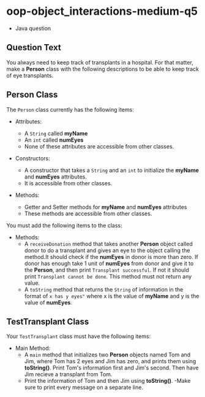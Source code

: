 # oop-object_interactions-medium-q5

- Java question

## Question Text

You always need to keep track of transplants in a hospital. For that matter, make a **Person** class with the following
descriptions to be able to keep track of eye transplants.

## Person Class

The `Person` class currently has the following items:

- Attributes:
    - A `String` called **myName**
    - An `int` called **numEyes**
    - None of these attributes are accessible from other classes.

- Constructors:
    - A constructor that takes a `String` and an `int` to initialize the **myName** and **numEyes** attributes.
    - It is accessible from other classes.

- Methods:
    - Getter and Setter methods for **myName** and **numEyes** attributes
    - These methods are accessible from other classes.

You must add the following items to the class:

- Methods:
    - A `receiveDonation` method that takes another **Person** object called donor to do a transplant and gives an eye
      to the object calling the method.It should check if the **numEyes** in donor is more than zero. If donor has
      enough take 1 unit of **numEyes** from donor and give it to the **Person**, and then print `Transplant successful`.
      If not it should print `Transplant cannot be done`. This method must not return any value.
    - A `toString` method that returns the `String` of information in the format
      of `x has y eyes"` where x is the value of **myName** and y is the value of **numEyes**.

## TestTransplant Class

Your `TestTransplant` class must have the following items:

- Main Method:
    - A `main` method that initializes two **Person** objects named Tom and Jim, where Tom has 2 eyes and Jim has zero,
      and prints them using **toString()**. Print Tom's information first and Jim's second. Then have Jim recieve a
      transplant from Tom.
    - Print the information of Tom and then Jim using **toString()**.
      -Make sure to print every message on a separate line.